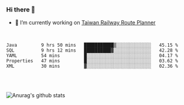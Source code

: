 ### Hi there 👋

- 🔭 I’m currently working on [Taiwan Railway Route Planner](https://github.com/Taiwan-Railway-Route-Planner)

<br/>

<!--START_SECTION:waka-->
```text
Java         9 hrs 50 mins   ███████████▒░░░░░░░░░░░░░   45.15 % 
SQL          9 hrs 12 mins   ██████████▓░░░░░░░░░░░░░░   42.28 % 
YAML         54 mins         █░░░░░░░░░░░░░░░░░░░░░░░░   04.17 % 
Properties   47 mins         █░░░░░░░░░░░░░░░░░░░░░░░░   03.62 % 
XML          30 mins         ▓░░░░░░░░░░░░░░░░░░░░░░░░   02.36 % 
```
<!--END_SECTION:waka-->

<br/>
<br/>

![Anurag's github stats](https://github-readme-stats.vercel.app/api?username=DepickereSven&show_icons=true&theme=tokyonight)



<!--
**DepickereSven/DepickereSven** is a ✨ _special_ ✨ repository because its `README.md` (this file) appears on your GitHub profile.

Here are some ideas to get you started:

- 🔭 I’m currently working on ...
- 🌱 I’m currently learning ...
- 👯 I’m looking to collaborate on ...
- 🤔 I’m looking for help with ...
- 💬 Ask me about ...
- 📫 How to reach me: ...
- 😄 Pronouns: ...
- ⚡ Fun fact: ...
-->
